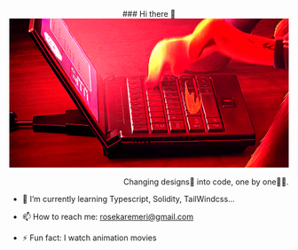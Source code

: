 <div align="center">
### Hi there 👋
<img src="https://github.com/ro61zzy/ro61zzy/blob/main/tarantulacando.webp" />
</div>

<p align="right">
Changing designs🎑 into code, one by one👩‍💻.

- 🌱 I’m currently learning Typescript, Solidity, TailWindcss...

- 📫 How to reach me: rosekaremeri@gmail.com
  
                                                                           
- ⚡ Fun fact: I watch animation movies
</p>
